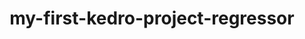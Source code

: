 ---
schema: default
title: my-first-kedro-project-regressor
organization: 
notes: type = kedro_datasets.pickle.pickle_dataset.PickleDataset
resources:
  - name: my-first-kedro-project-regressor
    url: 'https://github.com/fakeOrg/fakeRepo/tree/main/data/06_models/regressor.pickle/2023-11-02T20.20.23.267Z/regressor.pickle'
    format: pickle
category:
  - 06-models
maintainer: 
maintainer_email: 
project:
  - my-first-kedro-project
preview: |
  
---